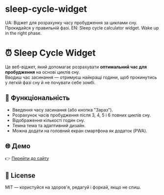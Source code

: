 # sleep-cycle-widget
UA: Віджет для розрахунку часу пробудження за циклами сну. Прокидайся у правильній фазі. EN: Sleep cycle calculator widget. Wake up in the right phase.
# ⏰ Sleep Cycle Widget

Це веб-віджет, який допомагає розрахувати **оптимальний час для пробудження** на основі циклів сну.  
Вводиш час засинання — отримуєш найкращі години, щоб прокинутись у легкій фазі сну й не почувати себе зомбі.

## 🚀 Функціональність

- Введення часу засинання (або кнопка "Зараз").
- Розрахунок часів пробудження після 3, 4, 5 і 6 повних циклів сну.
- Відображення кількості годин сну.
- Темна тема та адаптивний дизайн.
- Можна додати на головний екран смартфона як додаток (PWA).

## 🌐 Демо

👉 [Перейти до сайту](https://chrnvshk.github.io/sleep-cycle-widget/)

## 📝 License

MIT — користуйся на здоров'я, редагуй і форкай, якщо не спиш.
